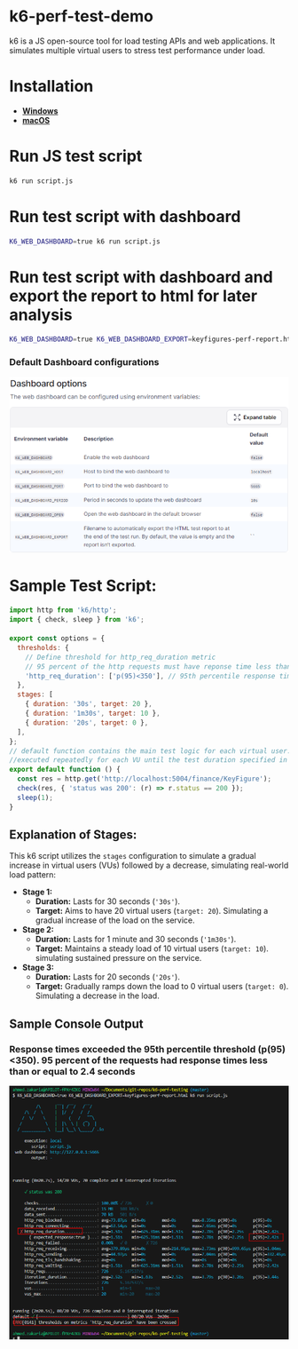 # k6-perf-test-demo
k6 is a JS open-source tool for load testing APIs and web applications. It simulates multiple virtual users to stress test performance under load.
# Installation
* **[Windows](https://k6.io/docs/get-started/installation/#windows)**
* **[macOS](https://k6.io/docs/get-started/installation/#macos)**

# Run JS test script
```bash
k6 run script.js
```
# Run test script with dashboard
```bash
K6_WEB_DASHBOARD=true k6 run script.js
```
# Run test script with dashboard and export the report to html for later analysis
```bash
K6_WEB_DASHBOARD=true K6_WEB_DASHBOARD_EXPORT=keyfigures-perf-report.html k6 run script.js
```
### Default Dashboard configurations
!["variables for config the dashboard"](dashboard-config.png)

# Sample Test Script:
```javascript
import http from 'k6/http';
import { check, sleep } from 'k6';

export const options = {
  thresholds: {
    // Define threshold for http_req_duration metric
    // 95 percent of the http requests must have reponse time less than 350 ms
    'http_req_duration': ['p(95)<350'], // 95th percentile response time < 350ms
  },
  stages: [
    { duration: '30s', target: 20 },
    { duration: '1m30s', target: 10 },
    { duration: '20s', target: 0 },
  ],
};
// default function contains the main test logic for each virtual user.
//executed repeatedly for each VU until the test duration specified in the options section is reached or the test is manually stopped.
export default function () {
  const res = http.get('http://localhost:5004/finance/KeyFigure');
  check(res, { 'status was 200': (r) => r.status == 200 });
  sleep(1);
}
```
## Explanation of Stages:
This k6 script utilizes the `stages` configuration to simulate a gradual increase in virtual users (VUs) followed by a decrease, simulating real-world load pattern:

* **Stage 1:**
  - **Duration:** Lasts for 30 seconds (`'30s'`).
  - **Target:** Aims to have 20 virtual users (`target: 20`). Simulating a gradual increase of the load on the service.
* **Stage 2:**
  - **Duration:** Lasts for 1 minute and 30 seconds (`'1m30s'`).
  - **Target:** Maintains a steady load of 10 virtual users (`target: 10`). simulating sustained pressure on the service.
* **Stage 3:**
  - **Duration:** Lasts for 20 seconds (`'20s'`).
  - **Target:** Gradually ramps down the load to 0 virtual users (`target: 0`). Simulating a decrease in the load.


## Sample Console Output 
### Response times exceeded the 95th percentile threshold (p(95)<350). 95 percent of the requests had response times less than or equal to 2.4 seconds
!["variables for config the dashboard"](95th-exceeded.png)